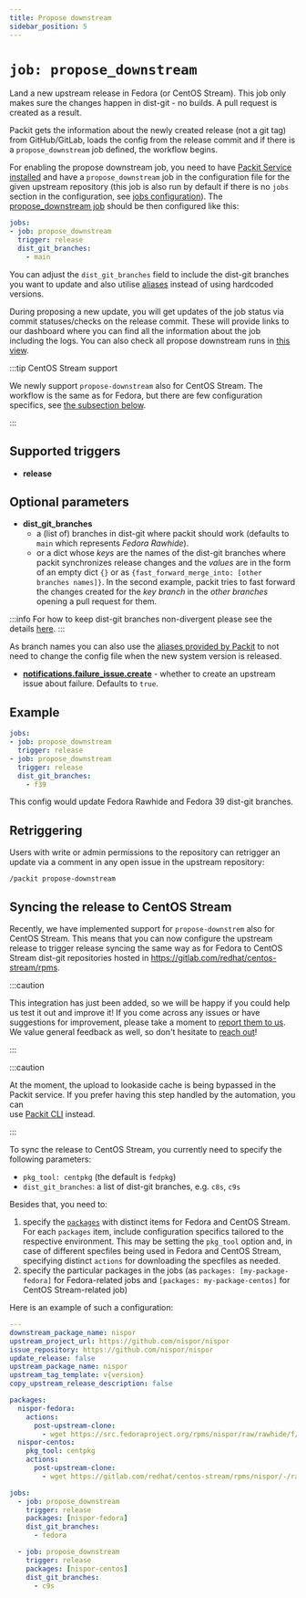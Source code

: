 ```yaml
---
title: Propose downstream
sidebar_position: 5
---
```


# `job: propose_downstream`

Land a new upstream release in Fedora (or CentOS Stream). This job only makes sure the changes
happen in dist-git - no builds. A pull request is created as a result.

Packit gets the information about the newly created release (not a git tag) from GitHub/GitLab,
loads the config from the release commit and if there is a `propose_downstream` job
defined, the workflow begins. 

For enabling the propose downstream job, you need to have
[Packit Service installed](/docs/guide/#1-set-up-packit-integration)
and have a `propose_downstream` job in the configuration file for the given upstream repository
(this job is also run by default if there is no `jobs` section
in the configuration, see [jobs configuration](/docs/configuration/#packit-service-jobs)).
The [propose_downstream job](/docs/configuration/upstream/propose_downstream) should be then configured like this:

```yaml
jobs:
- job: propose_downstream
  trigger: release
  dist_git_branches:
    - main
```
You can adjust the `dist_git_branches` field to include the
dist-git branches you want to update and also utilise [aliases](/docs/configuration/#aliases) 
instead of using hardcoded versions.

During proposing a new update, you will get updates of the job status via commit statuses/checks
on the release commit. These will provide links to our dashboard where you can find all the information about 
the job including the logs. You can also check all propose downstream runs in 
[this view](https://dashboard.packit.dev/jobs/propose-downstreams).

:::tip CentOS Stream support

We newly support `propose-downstream` also for CentOS Stream. The workflow is the same as for Fedora, but there are few
configuration specifics, see [the subsection below](#syncing-the-release-to-centos-stream).

:::

## Supported triggers

* **release**

## Optional parameters

* **dist_git_branches** 
  - a (list of) branches in dist-git where packit should work (defaults to `main` which represents _Fedora Rawhide_).
  - or a dict whose *keys* are the names of the dist-git branches where packit synchronizes release changes 
  and the *values* are in the form of an empty dict `{}` or as 
  `{fast_forward_merge_into: [other branches names]}`. In the second example, packit tries to fast forward
  the changes created for the *key branch* in the *other branches* opening a pull request for them.

:::info
For how to keep dist-git branches non-divergent 
please see the details [here](/docs/fedora-releases-guide/non-divergent-dist-git-branches.md).
:::
  
  As branch names you can also use the [aliases provided by Packit](/docs/configuration#aliases)
  to not need to change the config file when the new system version is released.

* [**notifications.failure_issue.create**](/docs/configuration#failure_issue) - whether to create an upstream issue about failure. Defaults to `true`.


## Example

```yaml
jobs:
- job: propose_downstream
  trigger: release
- job: propose_downstream
  trigger: release
  dist_git_branches:
    - f39
```

This config would update Fedora Rawhide and Fedora 39 dist-git branches.

## Retriggering
Users with write or admin permissions to the repository can retrigger an
update via a comment in any open issue in the upstream repository:

    /packit propose-downstream


## Syncing the release to CentOS Stream

Recently, we have implemented support for `propose-downstrem` also for CentOS Stream. This means that you can now configure
the upstream release to trigger release syncing the same way as for Fedora to CentOS Stream dist-git repositories
hosted in https://gitlab.com/redhat/centos-stream/rpms.

:::caution

This integration has just been added, so we will be happy if you could help us
test it out and improve it! If you come across any issues or have suggestions for improvement, 
please take a moment to [report them to us](https://github.com/packit/packit-service/issues/new). 
We value general feedback as well, so don't hesitate to [reach out](/#contact)!

:::


:::caution

At the moment, the upload to lookaside cache is being bypassed in the Packit service.
If you prefer having this step handled by the automation, you can  
use [Packit CLI](/docs/cli/propose-downstream) instead.

:::

To sync the release to CentOS Stream, you currently need to specify the following parameters:
- `pkg_tool: centpkg` (the default is `fedpkg`)
- `dist_git_branches`:  a list of dist-git branches, e.g. `c8s`, `c9s`

Besides that, you need to:
1. specify the [`packages`](/docs/configuration#packages) with distinct items for Fedora and CentOS Stream. 
For each `packages` item, include configuration specifics tailored to the respective environment. This may
be setting the `pkg_tool` option and, in case of different specfiles being used in Fedora and CentOS Stream, 
specifying distinct `actions` for downloading the specfiles as needed.
2. specify the particular packages in the jobs (as `packages: [my-package-fedora]` for Fedora-related jobs and 
`[packages: my-package-centos]` for CentOS Stream-related job)

Here is an example of such a configuration:
```yaml
---
downstream_package_name: nispor
upstream_project_url: https://github.com/nispor/nispor
issue_repository: https://github.com/nispor/nispor
update_release: false
upstream_package_name: nispor
upstream_tag_template: v{version}
copy_upstream_release_description: false

packages:
  nispor-fedora:
    actions:
      post-upstream-clone:
        - wget https://src.fedoraproject.org/rpms/nispor/raw/rawhide/f/nispor.spec
  nispor-centos:
    pkg_tool: centpkg
    actions:
      post-upstream-clone:
        - wget https://gitlab.com/redhat/centos-stream/rpms/nispor/-/raw/c9s/nispor.spec

jobs:
  - job: propose_downstream
    trigger: release
    packages: [nispor-fedora]
    dist_git_branches:
      - fedora

  - job: propose_downstream
    trigger: release
    packages: [nispor-centos]
    dist_git_branches:
      - c9s
```
